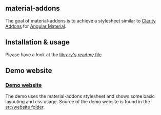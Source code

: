 ## material-addons

The goal of material-addons is to achieve a stylesheet similar to [Clarity Addons](https://www.npmjs.com/package/@porscheinformatik/clr-addons) for [Angular Material](https://material.angular.io/).

## Installation & usage

Please have a look at the [library's readme file](https://github.com/porscheinformatik/material-addons/tree/master/src/material-addons) 

## Demo website

### [Demo website](https://porscheinformatik.github.io/material-addons)
The demo uses the material-addons stylesheet and shows some basic layouting and css usage.
Source of the demo website is found in the [src/website folder](https://github.com/porscheinformatik/material-addons/tree/master/src/website).